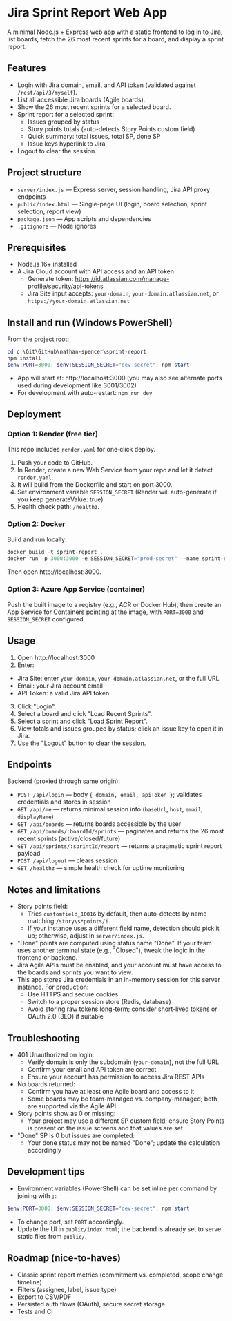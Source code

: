 # Jira Sprint Report Web App

A minimal Node.js + Express web app with a static frontend to log in to Jira, list boards, fetch the 26 most recent sprints for a board, and display a sprint report.

## Features
- Login with Jira domain, email, and API token (validated against `/rest/api/3/myself`).
- List all accessible Jira boards (Agile boards).
- Show the 26 most recent sprints for a selected board.
- Sprint report for a selected sprint:
  - Issues grouped by status
  - Story points totals (auto-detects Story Points custom field)
  - Quick summary: total issues, total SP, done SP
  - Issue keys hyperlink to Jira
- Logout to clear the session.

## Project structure
- `server/index.js` — Express server, session handling, Jira API proxy endpoints
- `public/index.html` — Single-page UI (login, board selection, sprint selection, report view)
- `package.json` — App scripts and dependencies
- `.gitignore` — Node ignores

## Prerequisites
- Node.js 16+ installed
- A Jira Cloud account with API access and an API token
  - Generate token: https://id.atlassian.com/manage-profile/security/api-tokens
  - Jira Site input accepts: `your-domain`, `your-domain.atlassian.net`, or `https://your-domain.atlassian.net`

## Install and run (Windows PowerShell)
From the project root:

```powershell
cd c:\Git\GitHub\nathan-spencer\sprint-report
npm install
$env:PORT=3000; $env:SESSION_SECRET="dev-secret"; npm start
```

- App will start at: http://localhost:3000 (you may also see alternate ports used during development like 3001/3002)
- For development with auto-restart: `npm run dev`

## Deployment

### Option 1: Render (free tier)
This repo includes `render.yaml` for one‑click deploy.

1. Push your code to GitHub.
2. In Render, create a new Web Service from your repo and let it detect `render.yaml`.
3. It will build from the Dockerfile and start on port 3000.
4. Set environment variable `SESSION_SECRET` (Render will auto-generate if you keep generateValue: true).
5. Health check path: `/healthz`.

### Option 2: Docker

Build and run locally:

```powershell
docker build -t sprint-report .
docker run -p 3000:3000 -e SESSION_SECRET="prod-secret" --name sprint-report sprint-report
```

Then open http://localhost:3000.

### Option 3: Azure App Service (container)

Push the built image to a registry (e.g., ACR or Docker Hub), then create an App Service for Containers pointing at the image, with `PORT=3000` and `SESSION_SECRET` configured.

## Usage
1. Open http://localhost:3000
2. Enter:
  - Jira Site: enter `your-domain`, `your-domain.atlassian.net`, or the full URL
   - Email: your Jira account email
   - API Token: a valid Jira API token
3. Click "Login".
4. Select a board and click "Load Recent Sprints".
5. Select a sprint and click "Load Sprint Report".
6. View totals and issues grouped by status; click an issue key to open it in Jira.
7. Use the "Logout" button to clear the session.

## Endpoints
Backend (proxied through same origin):
- `POST /api/login` — body `{ domain, email, apiToken }`; validates credentials and stores in session
- `GET /api/me` — returns minimal session info (`baseUrl`, `host`, `email`, `displayName`)
- `GET /api/boards` — returns boards accessible by the user
- `GET /api/boards/:boardId/sprints` — paginates and returns the 26 most recent sprints (active/closed/future)
- `GET /api/sprints/:sprintId/report` — returns a pragmatic sprint report payload
- `POST /api/logout` — clears session
- `GET /healthz` — simple health check for uptime monitoring

## Notes and limitations
- Story points field:
  - Tries `customfield_10016` by default, then auto-detects by name matching `/story\s*points/i`.
  - If your instance uses a different field name, detection should pick it up; otherwise, adjust in `server/index.js`.
- "Done" points are computed using status name "Done". If your team uses another terminal state (e.g., "Closed"), tweak the logic in the frontend or backend.
- Jira Agile APIs must be enabled, and your account must have access to the boards and sprints you want to view.
- This app stores Jira credentials in an in-memory session for this server instance. For production:
  - Use HTTPS and secure cookies
  - Switch to a proper session store (Redis, database)
  - Avoid storing raw tokens long-term; consider short-lived tokens or OAuth 2.0 (3LO) if suitable

## Troubleshooting
- 401 Unauthorized on login:
  - Verify domain is only the subdomain (`your-domain`), not the full URL
  - Confirm your email and API token are correct
  - Ensure your account has permission to access Jira REST APIs
- No boards returned:
  - Confirm you have at least one Agile board and access to it
  - Some boards may be team-managed vs. company-managed; both are supported via the Agile API
- Story points show as 0 or missing:
  - Your project may use a different SP custom field; ensure Story Points is present on the issue screens and that values are set
- "Done" SP is 0 but issues are completed:
  - Your done status may not be named "Done"; update the calculation accordingly

## Development tips
- Environment variables (PowerShell) can be set inline per command by joining with `;`:

```powershell
$env:PORT=3000; $env:SESSION_SECRET="dev-secret"; npm start
```

- To change port, set `PORT` accordingly.
- Update the UI in `public/index.html`; the backend is already set to serve static files from `public/`.

## Roadmap (nice-to-haves)
- Classic sprint report metrics (commitment vs. completed, scope change timeline)
- Filters (assignee, label, issue type)
- Export to CSV/PDF
- Persisted auth flows (OAuth), secure secret storage
- Tests and CI
